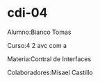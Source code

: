 # cdi-04
Alumno:Bianco Tomas

Curso:4 2 avc com a 

Materia:Contral de Interfaces

Colaboradores:Misael Castillo
